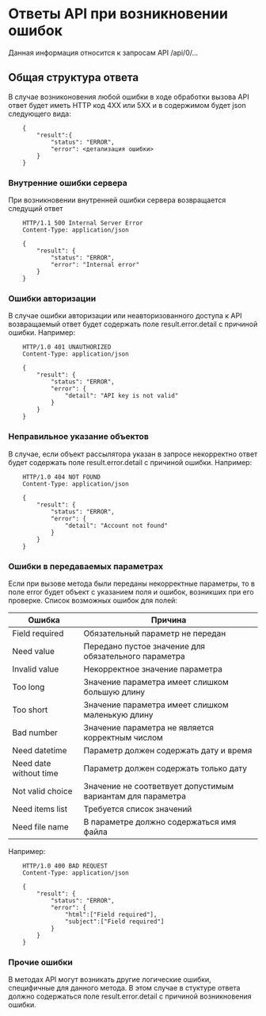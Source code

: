 # Ответы API при возникновении ошибок

Данная информация относится к запросам API /api/0/...

## Общая структура ответа

В случае возниконовения любой ошибки в ходе обработки вызова API
ответ будет иметь HTTP код 4XX или 5XX и в содержимом будет json
следующего вида:

```
    {
        "result":{
            "status": "ERROR",
            "error": <детализация ошибки>
        }
    }
```

### Внутренние ошибки сервера

При возникновении внутренней ошибки сервера возвращается следущий ответ

```
    HTTP/1.1 500 Internal Server Error
    Content-Type: application/json

    {
        "result": {
            "status": "ERROR",
            "error": "Internal error"
        }
    }
```

### Ошибки авторизации

В случае ошибки авторизации или неавторизованного доступа к API возвращаемый ответ будет содержать поле result.error.detail с причиной ошибки. Например:

```
    HTTP/1.0 401 UNAUTHORIZED
    Content-Type: application/json

    {
        "result": {
            "status": "ERROR",
            "error": {
                "detail": "API key is not valid"
            }
        }
    }
```

### Неправильное указание объектов

В случае, если объект рассылятора указан в запросе некорректно ответ будет содержать поле result.error.detail с причиной ошибки.
Например:

```
    HTTP/1.0 404 NOT FOUND
    Content-Type: application/json

    {
        "result": {
            "status": "ERROR",
            "error": {
                "detail": "Account not found"
            }
        }
    }
```

### Ошибки в передаваемых параметрах

Если при вызове метода были переданы некорректные параметры, то в поле error будет объект с указанием поля и ошибок, возникших при его проверке.
Список возможных ошибок для полей:

| Ошибка                 | Причина                                                      |
|------------------------|--------------------------------------------------------------|
| Field required         | Обязательный параметр не передан                             |
| Need value             | Передано пустое значение для обязательного параметра         |
| Invalid value          | Некорректное значение параметра                              |
| Too long               | Значение параметра имеет слишком большую длину               |
| Too short              | Значение параметра имеет слишком маленькую длину             |
| Bad number             | Значение параметра не является корректным числом             |
| Need datetime          | Параметр должен содержать дату и время                       |
| Need date without time | Параметр должен содержать только дату                        |
| Not valid choice       | Значение не соответвует допустимым вариантам для параметра   |
| Need items list        | Требуется список значений                                    |
| Need file name         | В параметре должно содержаться имя файла                     |

Например:

```
    HTTP/1.0 400 BAD REQUEST
    Content-Type: application/json

    {
        "result": {
            "status": "ERROR",
            "error": {
                "html":["Field required"],
                "subject":["Field required"]
            }
        }
    }
```

### Прочие ошибки

В методах API могут возникать другие логические ошибки, специфичные для данного метода. В этом случае в стуктуре ответа должно содержаться поле result.error.detail с причиной возникновения ошибки.
